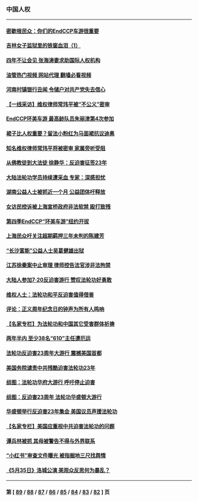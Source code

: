 ### 中国人权
---
#### [密歇根民众：你们的EndCCP车游很重要](../../pages/ncid278/n13789852.md?07280045) 
#### [吉林女子监狱里的铁窗血泪（1）](../../pages/ncid278/n13786967.md?07280045) 
#### [四年不让会见 张海涛妻求助国际人权机构](../../pages/ncid278/n13789744.md?07280045) 
#### [油管热门视频 网站代理 翻墙必看视频](http://209.222.30.114:81/youtube.html?07280045)
#### [河南村镇银行丑闻 令储户对共产党失去信心](../../pages/ncid278/n13789619.md?07280045) 
#### [【一线采访】维权律师常玮平被“不公义”密审](../../pages/ncid278/n13789348.md?07280045) 
#### [EndCCP环美车游 最高龄队员朱丽津第4次参加](../../pages/ncid278/n13788088.md?07280045) 
#### [裙子比人权重要？留法小粉红为马面裙抗议迪奥](../../pages/ncid278/n13788697.md?07280045) 
#### [知名维权律师常玮平将被密审 家属旁听受阻](../../pages/ncid278/n13788728.md?07280045) 
#### [从佛教徒到大法徒 徐静华：反迫害征签23年](../../pages/ncid278/n13788398.md?07280045) 
#### [大陆法轮功学员持续遭采血 专家：深感担忧](../../pages/ncid278/n13787897.md?07280045) 
#### [湖南公益人士被抓近一个月 公益团体吁释放](../../pages/ncid278/n13788595.md?07280045) 
#### [女访民控诉被上海宣桥政府非法软禁 殴打致残](../../pages/ncid278/n13788170.md?07280045) 
#### [第四季EndCCP“环美车游”纽约开拔](../../pages/ncid278/n13788087.md?07280045) 
#### [上海民众吁关注超期羁押三年未判的陈建芳](../../pages/ncid278/n13787893.md?07280045) 
#### [“长沙富能”公益人士吴葛健雄出狱](../../pages/ncid278/n13787641.md?07280045) 
#### [江苏徐秦案中止审理 律师控告法官涉非法拘禁](../../pages/ncid278/n13787317.md?07280045) 
#### [大陆人参加7‧20反迫害游行 赞叹法轮功好勇敢](../../pages/ncid278/n13787321.md?07280045) 
#### [维权人士：法轮功和平反迫害值得借鉴](../../pages/ncid278/n13787337.md?07280045) 
#### [评论：正义周年纪念日的钟声为所有人鸣响](../../pages/ncid278/n13787109.md?07280045) 
#### [【名家专栏】为法轮功和中国其它受害群体祈祷](../../pages/ncid278/n13787107.md?07280045) 
#### [两年半内 至少38名“610”主任遭厄运](../../pages/ncid278/n13773294.md?07280045) 
#### [法轮功反迫害23周年大游行 震撼美国首都](../../pages/ncid278/n13786701.md?07280045) 
#### [美国务院谴责中共残酷迫害法轮功23年](../../pages/ncid278/n13786585.md?07280045) 
#### [组图：法轮功华府大游行 呼吁停止迫害](../../pages/ncid278/n13786519.md?07280045) 
#### [组图：反迫害23周年 法轮功华盛顿大游行](../../pages/ncid278/n13786433.md?07280045) 
#### [华盛顿举行反迫害23年集会 美国议员声援法轮功](../../pages/ncid278/n13786399.md?07280045) 
#### [【名家专栏】美国应重视中共迫害法轮功的问题](../../pages/ncid278/n13785713.md?07280045) 
#### [谭兵林被抓 其母被警告不得与外界联系](../../pages/ncid278/n13785964.md?07280045) 
#### [“小红书”审查文件曝光 被指掘地三尺找舆情](../../pages/ncid278/n13785746.md?07280045) 
#### [《5月35日》洛城公演 美观众反思何为暴乱？](../../pages/ncid278/n13785743.md?07280045) 

---
#### 第 [ [89](./89.md?07280045) / [88](./88.md?07280045) / [87](./87.md?07280045) / [86](./86.md?07280045) / [85](./85.md?07280045) / [84](./84.md?07280045) / [83](./83.md?07280045) / [82](./82.md?07280045) ] 页
